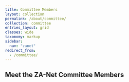 ```yaml
---
title: Committee Members
layout: collection
permalink: /about/committee/
collection: committee
entries_layout: grid
classes: wide
taxonomy: markup
sidebar:
  nav: "zanet"
redirect_from:
  - /committee/
---
```


## Meet the ZA-Net Committee Members
